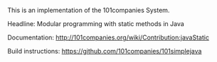 This is an implementation of the 101companies System.

Headline: Modular programming with static methods in Java

Documentation: http://101companies.org/wiki/Contribution:javaStatic

Build instructions: https://github.com/101companies/101simplejava